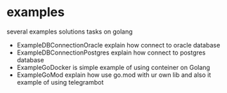 # examples
several examples solutions tasks on golang

- ExampleDBConnectionOracle explain how connect to oracle database
- ExampleDBConnectionPostgres explain how connect to postgres database
- ExampleGoDocker is simple example of using conteiner on Golang
- ExampleGoMod explain how use go.mod with ur own lib and also it example of using telegrambot 
